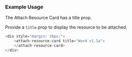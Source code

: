 ### Example Usage

The Attach Resource Card has a title prop.

Provide a `title` prop to display the resource to be attached.

```js
<div style="margin: 16px;">
    <attach-resource-card title="Word v1.1a">
    </attach-resource-card>
</div>
```
